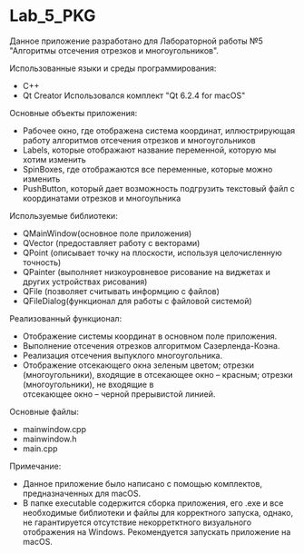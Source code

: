 # Lab_5_PKG
Данное приложение разработано для Лабораторной работы №5 "Алгоритмы отсечения отрезков и многоугольников".

Использованные языки и среды программирования:
  - C++
  - Qt Creator Использовался комплект "Qt 6.2.4 for macOS"

Основные объекты приложения:
  - Рабочее окно, где отображена система координат, иллюстрирующая работу алгоритмов отсечения отрезков и многоугольников
  - Labels, которые отображают название переменной, которую мы хотим изменить
  - SpinBoxes, где отображаются все переменные, которые можно изменить
  - PushButton, который дает возможность подгрузить текстовый файл с координатами отрезков и многоульника 

Используемые библиотеки:

  - QMainWindow(основное поле приложения)
  - QVector (предоставляет работу с векторами)
  - QPoint (описывает точку на плоскости, используя целочисленную точность)
  - QPainter (выполняет низкоуровневое рисование на виджетах и других устройствах рисования)
  - QFile (позволяет считывать информцию с файлов)
  - QFileDialog(функционал для работы с файловой системой)
 

Реализованный функционал:

  - Отображение системы координат в основном поле приложения.
  - Выполнение отсечения отрезков алгоритмом Сазерленда-Коэна.
  - Реализация отсечения выпуклого многоугольника.
  - Отображение отсекающего окна зеленым цветом; отрезки (многоугольники), входящие в отсекающее окно  – красным; отрезки (многоугольники), не входящие в        
    отсекающее окно  – черной прерывистой линией.
  

Основные файлы:

  - mainwindow.cpp
  - mainwindow.h
  - main.cpp
  
  Примечание:

  - Данное приложение было написано с помощью комплектов, предназначенных для macOS.  
  - В папке  executable содержится сборка приложения, его .exe и все необходимые библиотеки и файлы для корректного запуска, однако, не гарантируется отсутствие некорретктного визуального отображения на Windows. Рекомендуется запускать приложение на macOS.
